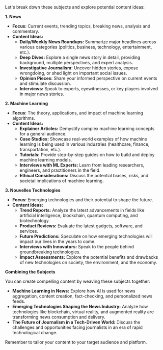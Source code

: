 Let's break down these subjects and explore potential content ideas:

**1. News**

* **Focus:** Current events, trending topics, breaking news, analysis and commentary.
* **Content Ideas:**
    * **Daily/Weekly News Roundups:**  Summarize major headlines across various categories (politics, business, technology, entertainment, etc.).
    * **Deep Dives:** Explore a single news story in detail, providing background, multiple perspectives, and expert analysis.
    * **Investigative Journalism:** Uncover hidden stories, expose wrongdoing, or shed light on important social issues.
    * **Opinion Pieces:** Share your informed perspective on current events and stimulate discussion.
    * **Interviews:**  Speak to experts, eyewitnesses, or key players involved in major news stories.

**2. Machine Learning**

* **Focus:** The theory, applications, and impact of machine learning algorithms.
* **Content Ideas:**
    * **Explainer Articles:**  Demystify complex machine learning concepts for a general audience.
    * **Case Studies:** Showcase real-world examples of how machine learning is being used in various industries (healthcare, finance, transportation, etc.).
    * **Tutorials:** Provide step-by-step guides on how to build and deploy machine learning models.
    * **Interviews with ML Experts:**  Learn from leading researchers, engineers, and practitioners in the field.
    * **Ethical Considerations:** Discuss the potential biases, risks, and societal implications of machine learning.

**3. Nouvelles Technologies**

* **Focus:** Emerging technologies and their potential to shape the future.
* **Content Ideas:**
    * **Trend Reports:** Analyze the latest advancements in fields like artificial intelligence, blockchain, quantum computing, and biotechnology.
    * **Product Reviews:**  Evaluate the latest gadgets, software, and services.
    * **Future Predictions:** Speculate on how emerging technologies will impact our lives in the years to come.
    * **Interviews with Innovators:**  Speak to the people behind groundbreaking technologies.
    * **Impact Assessments:**  Explore the potential benefits and drawbacks of new technologies on society, the environment, and the economy.



**Combining the Subjects**

You can create compelling content by weaving these subjects together:

* **Machine Learning in News:** Explore how AI is used for news aggregation, content creation, fact-checking, and personalized news feeds.
* **Emerging Technologies Shaping the News Industry:**  Analyze how technologies like blockchain, virtual reality, and augmented reality are transforming news consumption and delivery.
* **The Future of Journalism in a Tech-Driven World:** Discuss the challenges and opportunities facing journalists in an era of rapid technological change. 

Remember to tailor your content to your target audience and platform. 
